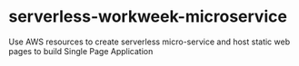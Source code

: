 # serverless-workweek-microservice
Use AWS resources to create serverless micro-service and host static web pages to build Single Page Application 
